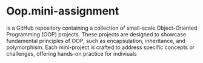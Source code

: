 # Oop.mini-assignment
is a GitHub repository containing a collection of small-scale Object-Oriented Programming (OOP) projects. These projects are designed to showcase fundamental principles of OOP, such as encapsulation, inheritance, and polymorphism. Each mini-project is crafted to address specific concepts or challenges, offering hands-on practice for indiviuals
